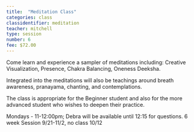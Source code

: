 ```yaml
---
title:  "Meditation Class"
categories: class
classidentifier: meditation
teacher: mitchell
type: session
number: 6
fee: $72.00
---
```

Come learn and experience a sampler of meditations including:
Creative Visualization, Presence, Chakra Balancing, Oneness Deeksha.

Integrated into the meditations will also be teachings around breath awareness, pranayama, chanting, and contemplations.

The class is appropriate for the Beginner student and also for the more advanced student who wishes to deepen their practice.

Mondays - 11-12:00pm; Debra will be available until 12:15 for questions. 6 week Session 9/21-11/2, no class 10/12
